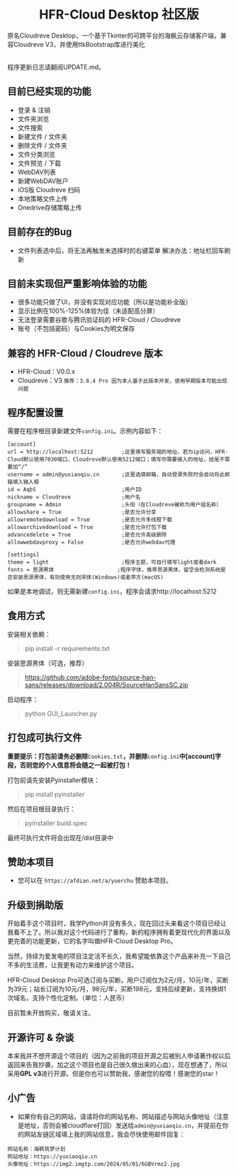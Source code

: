 <p align = "center">
<h1><center>HFR-Cloud Desktop 社区版</center></h1>
原名Cloudreve Desktop，一个基于Tkinter的可跨平台的海枫云存储客户端，兼容Cloudreve V3，并使用ttkBootstrap库进行美化
<br><br>

程序更新日志请翻阅UPDATE.md。

## 目前已经实现的功能
- 登录 & 注销
- 文件夹浏览
- 文件搜索
- 新建文件 / 文件夹
- 删除文件 / 文件夹
- 文件分类浏览
- 文件预览 / 下载
- WebDAV列表
- 新建WebDAV账户
- iOS版 Cloudreve 扫码
- 本地策略文件上传
- Onedrive存储策略上传

## 目前存在的Bug
- 文件列表选中后，将无法再触发未选择时的右键菜单 解决办法：地址栏回车刷新

## 目前未实现但严重影响体验的功能
- 很多功能只做了UI，并没有实现对应功能（所以是功能补全版）
- 显示比例在100%-125%体验为佳（未适配高分屏）
- 无法登录需要谷歌与腾讯验证码的 HFR-Cloud / Cloudreve
- 账号（不包括密码）与Cookies为明文保存

## 兼容的 HFR-Cloud / Cloudreve 版本
- HFR-Cloud：V0.0.x
- Cloudreve：V3 `推荐：3.8.4 Pro 因为本人基于此版本开发，使用早期版本可能出现问题`

## 程序配置设置
需要在程序根目录新建文件`config.ini`。示例内容如下：
```
[account]
url = http://localhost:5212         ;这里填写服务端的地址，若为ip访问，HFR-Cloud默认使用7030端口，Cloudreve默认使用5212端口；填写你需要接入的地址，结尾不需要加“/”
username = admin@yuxiaoqiu.cn       ;这里选填邮箱，自动登录失败时会自动将此邮箱填入输入框
id = AqbS                           ;用户ID
nickname = Cloudreve                ;用户名
groupname = Admin                   ;头衔（在Cloudreve被称为用户组名称）
allowshare = True                   ;是否允许分享
allowremotedownload = True          ;是否允许多线程下载
allowarchivedownload = True         ;是否允许打包下载
advancedelete = True                ;是否允许高级删除
allowwebdavproxy = False            ;是否允许webdav代理

[settings]
theme = light                       ;程序主题，可自行填写light或者dark
fonts = 思源黑体                    ;程序字体，推荐思源黑体，留空会检测系统是否安装思源黑体，有则使用无则宋体(Windows)或者苹方(macOS)
```

如果是本地调试，则无需新建`config.ini`，程序会请求http://localhost:5212

## 食用方式

安装相关依赖：
> pip install -r requirements.txt

安装思源黑体（可选，推荐）
> https://github.com/adobe-fonts/source-han-sans/releases/download/2.004R/SourceHanSansSC.zip

启动程序：
> python GUI_Launcher.py

## 打包成可执行文件

**重要提示：打包前请务必删除**`Cookies.txt`**，并删除**`config.ini`**中[account]字段，否则您的个人信息将会随之一起被打包！**

打包前请先安装Pyinstaller模块：
>pip install pyinstaller

然后在项目根目录执行：
>pyinstaller build.spec

最终可执行文件将会出现在/dist目录中

## 赞助本项目
- 您可以在 `https://afdian.net/a/yuerchu` 赞助本项目。

## 升级到捐助版
开始着手这个项目时，我学Python并没有多久，现在回过头来看这个项目已经让我看不上了。所以我对这个代码进行了重构，新的程序拥有着更现代化的界面以及更完善的功能更新，它的名字叫做HFR-Cloud Desktop Pro。

当然，持续为爱发电的项目注定活不长久，我希望能依靠这个产品来补充一下自己不多的生活费，让我更有动力来维护这个项目。

HFR-Cloud Desktop Pro可选订阅与买断。用户订阅仅为2元/月，10元/年，买断为39元；站长订阅为10元/月，98元/年，买断198元，支持后续更新，支持换绑1次域名，支持个性化定制。（单位：人民币）

目前暂未开放购买，敬请关注。

## 开源许可 & 杂谈
本来我并不想开源这个项目的（因为之前我的项目开源之后被别人申请著作权以后返回来告我抄袭，加之这个项目也是自己很久做出来的心血），现在想通了，所以采用**GPL v3**进行开源。但是你也可以赞助我，感谢您的投喂！感谢您的star！

## 小广告
- 如果你有自己的网站，请请将你的网站名称、网站描述与网站头像地址（注意是地址，否则会被cloudflare打回）发送给`admin@yuxiaoqiu.cn`，并提前在你的网站友链区域填上我的网站信息，我会尽快使用邮件回复：
```
网站名称：海枫筑梦计划
网站地址：https://yuxiaoqiu.cn
头像地址：https://img2.imgtp.com/2024/05/01/6GBVrmz2.jpg
```
